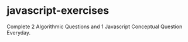 # javascript-exercises
Complete 2 Algorithmic Questions and 1 Javascript Conceptual Question Everyday.
